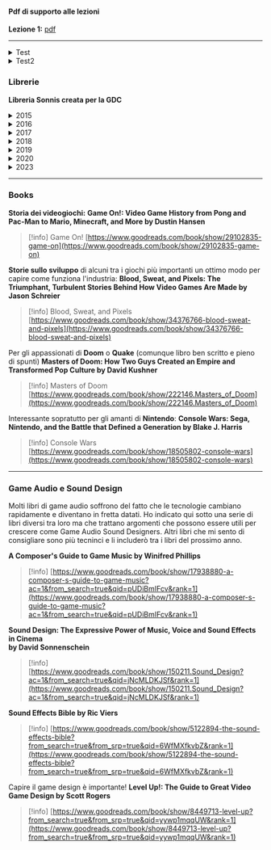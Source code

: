 #### Pdf di supporto alle lezioni

**Lezione 1:** [pdf](assets/docs/Part1-2022.pdf)

- - -
<details>
	<summary>Test</summary>

</details>

<details>
	<summary>Test2</summary>
		<a href="https://sonniss.com/GameAudioGDC.torrent">GameAudioGDCPart1.torrent</a>
</details>

### Librerie

**Libreria Sonnis creata per la GDC**
<details>
  <summary>2015</summary>
	<p><a href="https://hephaestus.feralhosting.com/sonniss/Sonniss.com%20-%20GDC%20-%20Game%20Audio%20Bundle%201of5.zip" target="_blank" rel="noopener">SonnissGDC2015AudioBundlePart1of5.zip</a><br /><a href="https://hephaestus.feralhosting.com/sonniss/Sonniss.com%20-%20GDC%20-%20Game%20Audio%20Bundle%202of5.zip" target="_blank" rel="noopener">SonnissGDC2015AudioBundlePart2of5.zip</a><br /><a href="https://hephaestus.feralhosting.com/sonniss/Sonniss.com%20-%20GDC%20-%20Game%20Audio%20Bundle%203of5.zip" target="_blank" rel="noopener">SonnissGDC2015AudioBundlePart3of5.zip</a><br /><a href="https://hephaestus.feralhosting.com/sonniss/Sonniss.com%20-%20GDC%20-%20Game%20Audio%20Bundle%204of5.zip" target="_blank" rel="noopener">SonnissGDC2015AudioBundlePart4of5.zip</a><br /><a href="https://hephaestus.feralhosting.com/sonniss/Sonniss.com%20-%20GDC%20-%20Game%20Audio%20Bundle%205of5.zip" target="_blank" rel="noopener">SonnissGDC2015AudioBundlePart5of5.zip</a></p><p><strong>Torrent</strong><br /><a href="https://sonniss.com/GameAudioGDC.torrent">GameAudioGDCPart1.torrent</a></p>
</details>
<details>
  <summary>2016</summary>
	<p><br /><a href="https://hephaestus.feralhosting.com/sonniss/Sonniss.com%20-%20GDC%202017%20-%20Game%20Audio%20Bundle%20Part%201of9.zip">SonnissGDC2017AudioBundlePart1of9.zip</a><br /><a href="https://hephaestus.feralhosting.com/sonniss/Sonniss.com%20-%20GDC%202017%20-%20Game%20Audio%20Bundle%20Part%202of9.zip">SonnissGDC2017AudioBundlePart2of9.zip</a><br /><a href="https://hephaestus.feralhosting.com/sonniss/Sonniss.com%20-%20GDC%202017%20-%20Game%20Audio%20Bundle%20Part%203of9.zip">SonnissGDC2017AudioBundlePart3of9.zip</a><br /><a href="https://hephaestus.feralhosting.com/sonniss/Sonniss.com%20-%20GDC%202017%20-%20Game%20Audio%20Bundle%20Part%204of9.zip">SonnissGDC2017AudioBundlePart4of9.zip</a><br /><a href="https://hephaestus.feralhosting.com/sonniss/Sonniss.com%20-%20GDC%202017%20-%20Game%20Audio%20Bundle%20Part%205of9.zip">SonnissGDC2017AudioBundlePart5of9.zip</a><br /><a href="https://hephaestus.feralhosting.com/sonniss/Sonniss.com%20-%20GDC%202017%20-%20Game%20Audio%20Bundle%20Part%206of9.zip">SonnissGDC2017AudioBundlePart6of9.zip</a><br /><a href="https://hephaestus.feralhosting.com/sonniss/Sonniss.com%20-%20GDC%202017%20-%20Game%20Audio%20Bundle%20Part%207of9.zip">SonnissGDC2017AudioBundlePart7of9.zip</a><br /><a href="https://hephaestus.feralhosting.com/sonniss/Sonniss.com%20-%20GDC%202017%20-%20Game%20Audio%20Bundle%20Part%208of9.zip">SonnissGDC2017AudioBundlePart8of9.zip</a><br /><a href="https://hephaestus.feralhosting.com/sonniss/Sonniss.com%20-%20GDC%202017%20-%20Game%20Audio%20Bundle%20Part%209of9.zip">SonnissGDC2017AudioBundlePart9of9.zip</a><br /><strong><br />OFFICIAL TORRENT</strong><br /><a href="https://sonniss.com/GameAudioGDCPart3.torrent">GameAudioGDCPart3.torrent</a>
</details>
<details>
  <summary>2017</summary>
	<p><a href="https://hephaestus.feralhosting.com/sonniss/Sonniss.com%20-%20GDC%202018%20-%20Game%20Audio%20Bundle%20Part%201of8.zip">SonnissGDC2018AudioBundlePart1of8.zip</a><br /><a href="https://hephaestus.feralhosting.com/sonniss/Sonniss.com%20-%20GDC%202018%20-%20Game%20Audio%20Bundle%20Part%202of8.zip">SonnissGDC2018AudioBundlePart2of8.zip</a><br /><a href="https://hephaestus.feralhosting.com/sonniss/Sonniss.com%20-%20GDC%202018%20-%20Game%20Audio%20Bundle%20Part%203of8.zip">SonnissGDC2018AudioBundlePart3of8.zip</a><br /><a href="https://hephaestus.feralhosting.com/sonniss/Sonniss.com%20-%20GDC%202018%20-%20Game%20Audio%20Bundle%20Part%204of8.zip">SonnissGDC2018AudioBundlePart4of8.zip</a><br /><a href="https://hephaestus.feralhosting.com/sonniss/Sonniss.com%20-%20GDC%202018%20-%20Game%20Audio%20Bundle%20Part%205of8.zip">SonnissGDC2018AudioBundlePart5of8.zip</a><br /><a href="https://hephaestus.feralhosting.com/sonniss/Sonniss.com%20-%20GDC%202018%20-%20Game%20Audio%20Bundle%20Part%206of8.zip">SonnissGDC2018AudioBundlePart6of8.zip</a><br /><a href="https://hephaestus.feralhosting.com/sonniss/Sonniss.com%20-%20GDC%202018%20-%20Game%20Audio%20Bundle%20Part%207of8.zip">SonnissGDC2018AudioBundlePart7of8.zip</a><br /><a href="https://hephaestus.feralhosting.com/sonniss/Sonniss.com%20-%20GDC%202018%20-%20Game%20Audio%20Bundle%20Part%208of8.zip">SonnissGDC2018AudioBundlePart8of8.zip</a></p><p><strong>OFFICIAL TORRENT</strong><br /><a href="https://sonniss.com/GameAudioGDCPart4.torrent">GameAudioGDCPart4.torrent</a></p>
</details>
<details>
  <summary>2018</summary>

Torrent: [GameAudioGDCPart4.torrent](https://sonniss.com/GameAudioGDCPart4.torrent)
Mirror:
	[SonnissGDC2018AudioBundlePart1of8.zip](https://hephaestus.feralhosting.com/sonniss/Sonniss.com%20-%20GDC%202018%20-%20Game%20Audio%20Bundle%20Part%201of8.zip)  
	[SonnissGDC2018AudioBundlePart2of8.zip](https://hephaestus.feralhosting.com/sonniss/Sonniss.com%20-%20GDC%202018%20-%20Game%20Audio%20Bundle%20Part%202of8.zip)  
	[SonnissGDC2018AudioBundlePart3of8.zip](https://hephaestus.feralhosting.com/sonniss/Sonniss.com%20-%20GDC%202018%20-%20Game%20Audio%20Bundle%20Part%203of8.zip)  
	[SonnissGDC2018AudioBundlePart4of8.zip](https://hephaestus.feralhosting.com/sonniss/Sonniss.com%20-%20GDC%202018%20-%20Game%20Audio%20Bundle%20Part%204of8.zip)  
	[SonnissGDC2018AudioBundlePart5of8.zip](https://hephaestus.feralhosting.com/sonniss/Sonniss.com%20-%20GDC%202018%20-%20Game%20Audio%20Bundle%20Part%205of8.zip)  
	[SonnissGDC2018AudioBundlePart6of8.zip](https://hephaestus.feralhosting.com/sonniss/Sonniss.com%20-%20GDC%202018%20-%20Game%20Audio%20Bundle%20Part%206of8.zip)  
	[SonnissGDC2018AudioBundlePart7of8.zip](https://hephaestus.feralhosting.com/sonniss/Sonniss.com%20-%20GDC%202018%20-%20Game%20Audio%20Bundle%20Part%207of8.zip)  
	[SonnissGDC2018AudioBundlePart8of8.zip](https://hephaestus.feralhosting.com/sonniss/Sonniss.com%20-%20GDC%202018%20-%20Game%20Audio%20Bundle%20Part%208of8.zip)
</details>
<details>
  <summary>2019</summary>

Torrent: [GameAudioGDCPart5.torrent](https://sonniss.com/GameAudioGDCPart5.torrent)
Mirror:
	[SonnissGDC2019AudioBundlePart1of8.zip](https://hephaestus.feralhosting.com/sonniss/Sonniss.com%20-%20GDC%202019%20-%20Game%20Audio%20Bundle%20Part%201of8.zip)  
	[SonnissGDC2019AudioBundlePart2of8.zip](https://hephaestus.feralhosting.com/sonniss/Sonniss.com%20-%20GDC%202019%20-%20Game%20Audio%20Bundle%20Part%202of8.zip)  
	[SonnissGDC2019AudioBundlePart3of8.zip](https://hephaestus.feralhosting.com/sonniss/Sonniss.com%20-%20GDC%202019%20-%20Game%20Audio%20Bundle%20Part%203of8.zip)  
	[SonnissGDC2019AudioBundlePart4of8.zip](https://hephaestus.feralhosting.com/sonniss/Sonniss.com%20-%20GDC%202019%20-%20Game%20Audio%20Bundle%20Part%204of8.zip)  
	[SonnissGDC2019AudioBundlePart5of8.zip](https://hephaestus.feralhosting.com/sonniss/Sonniss.com%20-%20GDC%202019%20-%20Game%20Audio%20Bundle%20Part%205of8.zip)  
	[SonnissGDC2019AudioBundlePart6of8.zip](https://hephaestus.feralhosting.com/sonniss/Sonniss.com%20-%20GDC%202019%20-%20Game%20Audio%20Bundle%20Part%206of8.zip)  
	[SonnissGDC2019AudioBundlePart7of8.zip](https://hephaestus.feralhosting.com/sonniss/Sonniss.com%20-%20GDC%202019%20-%20Game%20Audio%20Bundle%20Part%207of8.zip)  
	[SonnissGDC2019AudioBundlePart8of8.zip](https://hephaestus.feralhosting.com/sonniss/Sonniss.com%20-%20GDC%202019%20-%20Game%20Audio%20Bundle%20Part%208of8.zip)
</details>
<details>
  <summary>2020</summary>

Torrent: [GameAudioGDCPart6.torrent](https://sonniss.com/GameAudioGDCPart6.torrent)
Mirror:
	[SonnissGDC2020AudioBundlePart1of14.zip](https://hephaestus.feralhosting.com/sonniss/Sonniss.com%20-%20GDC%202020%20-%20Game%20Audio%20Bundle%20Part1of14.zip)  
	[SonnissGDC2020AudioBundlePart2of14.zip](https://hephaestus.feralhosting.com/sonniss/Sonniss.com%20-%20GDC%202020%20-%20Game%20Audio%20Bundle%20Part2of14.zip)  
	[SonnissGDC2020AudioBundlePart3of14.zip](https://hephaestus.feralhosting.com/sonniss/Sonniss.com%20-%20GDC%202020%20-%20Game%20Audio%20Bundle%20Part3of14.zip)  
	[SonnissGDC2020AudioBundlePart4of14.zip](https://hephaestus.feralhosting.com/sonniss/Sonniss.com%20-%20GDC%202020%20-%20Game%20Audio%20Bundle%20Part4of14.zip)  
	[SonnissGDC2020AudioBundlePart5of14.zip](https://hephaestus.feralhosting.com/sonniss/Sonniss.com%20-%20GDC%202020%20-%20Game%20Audio%20Bundle%20Part5of14.zip)  
	[SonnissGDC2020AudioBundlePart6of14.zip](https://hephaestus.feralhosting.com/sonniss/Sonniss.com%20-%20GDC%202020%20-%20Game%20Audio%20Bundle%20Part6of14.zip)  
	[SonnissGDC2020AudioBundlePart7of14.zip](https://hephaestus.feralhosting.com/sonniss/Sonniss.com%20-%20GDC%202020%20-%20Game%20Audio%20Bundle%20Part7of14.zip)  
	[SonnissGDC2020AudioBundlePart8of14.zip](https://hephaestus.feralhosting.com/sonniss/Sonniss.com%20-%20GDC%202020%20-%20Game%20Audio%20Bundle%20Part8of14.zip)  
	[SonnissGDC2020AudioBundlePart9of14.zip](https://hephaestus.feralhosting.com/sonniss/Sonniss.com%20-%20GDC%202020%20-%20Game%20Audio%20Bundle%20Part9of14.zip)  
	[SonnissGDC2020AudioBundlePart10of14.zip](https://hephaestus.feralhosting.com/sonniss/Sonniss.com%20-%20GDC%202020%20-%20Game%20Audio%20Bundle%20Part10of14.zip)  
	[SonnissGDC2020AudioBundlePart11of14.zip](https://hephaestus.feralhosting.com/sonniss/Sonniss.com%20-%20GDC%202020%20-%20Game%20Audio%20Bundle%20Part11of14.zip)  
	[SonnissGDC2020AudioBundlePart12of14.zip](https://hephaestus.feralhosting.com/sonniss/Sonniss.com%20-%20GDC%202020%20-%20Game%20Audio%20Bundle%20Part12of14.zip)  
	[SonnissGDC2020AudioBundlePart13of14.zip](https://hephaestus.feralhosting.com/sonniss/Sonniss.com%20-%20GDC%202020%20-%20Game%20Audio%20Bundle%20Part13of14.zip)  
	[SonnissGDC2020AudioBundlePart14of14.zip](https://hephaestus.feralhosting.com/sonniss/Sonniss.com%20-%20GDC%202020%20-%20Game%20Audio%20Bundle%20Part14of14.zip)
</details>
<details>
  <summary>2023</summary>  
Torrent:
Mirror:
	[Sonniss.com-GDC2023-GameAudioBundle1of14.zip](https://hephaestus.feralhosting.com/sonniss/Sonniss.com-GDC2023-GameAudioBundle1of14.zip)  
	[Sonniss.com-GDC2023-GameAudioBundle2of14.zip](https://hephaestus.feralhosting.com/sonniss/Sonniss.com-GDC2023-GameAudioBundle2of14.zip)  
	[Sonniss.com-GDC2023-GameAudioBundle3of14.zip](https://hephaestus.feralhosting.com/sonniss/Sonniss.com-GDC2023-GameAudioBundle3of14.zip)  
	[Sonniss.com-GDC2023-GameAudioBundle4of14.zip](https://hephaestus.feralhosting.com/sonniss/Sonniss.com-GDC2023-GameAudioBundle4of14.zip)  
	[Sonniss.com-GDC2023-GameAudioBundle5of14.zip](https://hephaestus.feralhosting.com/sonniss/Sonniss.com-GDC2023-GameAudioBundle5of14.zip)  
	[Sonniss.com-GDC2023-GameAudioBundle6of14.zip](https://hephaestus.feralhosting.com/sonniss/Sonniss.com-GDC2023-GameAudioBundle6of14.zip)  
	[Sonniss.com-GDC2023-GameAudioBundle7of14.zip](https://hephaestus.feralhosting.com/sonniss/Sonniss.com-GDC2023-GameAudioBundle7of14.zip)  
	[Sonniss.com-GDC2023-GameAudioBundle8of14.zip](https://hephaestus.feralhosting.com/sonniss/Sonniss.com-GDC2023-GameAudioBundle8of14.zip)  
	[Sonniss.com-GDC2023-GameAudioBundle9of14.zip](https://hephaestus.feralhosting.com/sonniss/Sonniss.com-GDC2023-GameAudioBundle9of14.zip)  
	[Sonniss.com-GDC2023-GameAudioBundle10of14.zip](https://hephaestus.feralhosting.com/sonniss/Sonniss.com-GDC2023-GameAudioBundle10of14.zip)  
	[Sonniss.com-GDC2023-GameAudioBundle11of14.zip](https://hephaestus.feralhosting.com/sonniss/Sonniss.com-GDC2023-GameAudioBundle11of14.zip)  
	[Sonniss.com-GDC2023-GameAudioBundle12of14.zip](https://hephaestus.feralhosting.com/sonniss/Sonniss.com-GDC2023-GameAudioBundle12of14.zip)  
	[Sonniss.com-GDC2023-GameAudioBundle13of14.zip](https://hephaestus.feralhosting.com/sonniss/Sonniss.com-GDC2023-GameAudioBundle13of14.zip)  
	[Sonniss.com-GDC2023-GameAudioBundle14of14.zip](https://hephaestus.feralhosting.com/sonniss/Sonniss.com-GDC2023-GameAudioBundle14of14.zip)
</details>

- - -
### Books

**Storia dei videogiochi:**
	**Game On!: Video Game History from Pong and Pac-Man to Mario, Minecraft, and More by Dustin Hansen**

> [!info] Game On! [https://www.goodreads.com/book/show/29102835-game-on](https://www.goodreads.com/book/show/29102835-game-on)  

**Storie sullo sviluppo** di alcuni tra i giochi più importanti un ottimo modo per capire come funziona l'industria:
	**Blood, Sweat, and Pixels: The Triumphant, Turbulent Stories Behind How Video Games Are Made by Jason Schreier**

> [!info] Blood, Sweat, and Pixels [https://www.goodreads.com/book/show/34376766-blood-sweat-and-pixels](https://www.goodreads.com/book/show/34376766-blood-sweat-and-pixels)  

Per gli appassionati di **Doom** o **Quake** (comunque libro ben scritto e pieno di spunti)
	**Masters of Doom: How Two Guys Created an Empire and Transformed Pop Culture by David Kushner**

> [!info] Masters of Doom [https://www.goodreads.com/book/show/222146.Masters_of_Doom](https://www.goodreads.com/book/show/222146.Masters_of_Doom)  

Interessante sopratutto per gli amanti di **Nintendo**:
	**Console Wars: Sega, Nintendo, and the Battle that Defined a Generation by Blake J. Harris**

> [!info] Console Wars [https://www.goodreads.com/book/show/18505802-console-wars](https://www.goodreads.com/book/show/18505802-console-wars)  

---
### Game Audio e Sound Design

Molti libri di game audio soffrono del fatto che le tecnologie cambiano rapidamente e diventano in fretta datati. Ho indicato qui sotto una serie di libri diversi tra loro ma che trattano argomenti che possono essere utili per crescere come Game Audio Sound Designers. Altri libri che mi sento di consigliare sono più tecninci e li includerò tra i libri del prossimo anno.

**A Composer's Guide to Game Music by Winifred Phillips**
> [!info]  [https://www.goodreads.com/book/show/17938880-a-composer-s-guide-to-game-music?ac=1&from_search=true&qid=pUDiBmIFcv&rank=1](https://www.goodreads.com/book/show/17938880-a-composer-s-guide-to-game-music?ac=1&from_search=true&qid=pUDiBmIFcv&rank=1)  

**Sound Design: The Expressive Power of Music, Voice and Sound Effects in Cinema  
by David Sonnenschein**

> [!info] [https://www.goodreads.com/book/show/150211.Sound_Design?ac=1&from_search=true&qid=jNcMLDKJSf&rank=1](https://www.goodreads.com/book/show/150211.Sound_Design?ac=1&from_search=true&qid=jNcMLDKJSf&rank=1)  

**Sound Effects Bible by Ric Viers**

> [!info] [https://www.goodreads.com/book/show/5122894-the-sound-effects-bible?from_search=true&from_srp=true&qid=6WfMXfkvbZ&rank=1](https://www.goodreads.com/book/show/5122894-the-sound-effects-bible?from_search=true&from_srp=true&qid=6WfMXfkvbZ&rank=1)  

Capire il game design è importante! **Level Up!: The Guide to Great Video Game Design by Scott Rogers**

> [!info] [https://www.goodreads.com/book/show/8449713-level-up?from_search=true&from_srp=true&qid=yywp1mqqUW&rank=1](https://www.goodreads.com/book/show/8449713-level-up?from_search=true&from_srp=true&qid=yywp1mqqUW&rank=1)  
